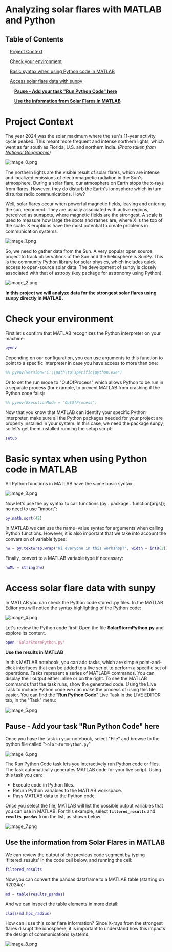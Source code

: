 
# Analyzing solar flares with MATLAB and Python
<a name="beginToc"></a>

## Table of Contents
&emsp;[Project Context](#project-context)
 
&emsp;[Check your environment](#check-your-environment)
 
&emsp;[Basic syntax when using Python code in MATLAB](#basic-syntax-when-using-python-code-in-matlab)
 
&emsp;[Access solar flare data with sunpy](#access-solar-flare-data-with-sunpy)
 
&emsp;&emsp;[**Pause \- Add your task "Run Python Code" here**](#-underline-textbf-pause-add-your-task-run-python-code-here-)
 
&emsp;&emsp;[**Use the information from Solar Flares in MATLAB**](#-textbf-use-the-information-from-solar-flares-in-matlab-)
 
<a name="endToc"></a>

# Project Context 

The year 2024 was the solar maximum where the sun's 11\-year activity cycle peaked. This meant more frequent and intense northern lights, which went as far south as Florida, U.S. and northern India.  *(Photo taken from* [*National Geographic*](https://www.nationalgeographic.com/science/article/auroras-solar-maximum-2024)*)*  


![image_0.png](SolarFlares_Analysis_MATLABPython_media/image_0.png)


The northern lights are the visible result of solar flares, which are intense and localized emissions of electromagnetic radiation in the Sun's atmosphere. During a solar flare, our atmosphere on Earth stops the x\-rays from flares. However, they do disturb the Earth's ionosphere which in turn disturbs radio communications. How?


Well, solar flares occur when powerful magnetic fields, leaving and entering the sun, reconnect. They are usually associated with active regions, perceived as sunspots, where magnetic fields are the strongest. A scale is used to measure how large the spots and rashes are, where X is the top of the scale. X eruptions have the most potential to create problems in communication systems.


![image_1.png](SolarFlares_Analysis_MATLABPython_media/image_1.png)


So, we need to gather data from the Sun. A very popular open source project to track observations of the Sun and the heliosphere is SunPy. This is the community Python library for solar physics, which includes quick access to open\-source solar data. The development of sunpy is closely associated with that of astropy (key package for astronomy using Python). 


![image_2.png](SolarFlares_Analysis_MATLABPython_media/image_2.png)


 **In this project we will analyze data for the strongest solar flares using sunpy directly in MATLAB.** 

# Check your environment    

First let's confirm that MATLAB recognizes the Python interpreter on your machine:

```matlab
pyenv
```

Depending on our configuration, you can use arguments to this function to point to a specific interpreter in case you have access to more than one:

```matlab
%% pyenv(Version="C:\\path\to\specific\python.exe") 
```

Or to set the run mode to "OutOfProcess" which allows Python to be run in a separate process (for example, to prevent MATLAB from crashing if the Python code fails):

```matlab
%% pyenv(ExecutionMode = "OutOfProcess")
```

Now that you know that MATLAB can identify your specific Python interpreter, make sure all the Python packages needed for your project are properly installed in your system. In this case, we need the package sunpy, so let's get them installed running the setup script: 

```matlab
setup
```

# Basic syntax when using Python code in MATLAB

All Python functions in MATLAB have the same basic syntax:


![image_3.png](SolarFlares_Analysis_MATLABPython_media/image_3.png)


Now let's use the py syntax to call functions (py . package . function(args)); no need to use "import":

```matlab
py.math.sqrt(42)
```

In MATLAB we can use the name=value syntax for arguments when calling Python functions. However, it is also important that we take into account the conversion of variable types:

```matlab
hw = py.textwrap.wrap("Hi everyone in this workshop!", width = int8(2))  %Try with int8 
```

Finally, convert to a MATLAB variable type if necessary:

```matlab
hwML = string(hw) 
```

# Access solar flare data with sunpy 

In MATLAB you can check the Python code stored .py files. In the MATLAB Editor you will notice the syntax highlighting of the Python code:


![image_4.png](SolarFlares_Analysis_MATLABPython_media/image_4.png)   


Let's review the Python code first! Open the file **SolarStormPython.py** and explore its content. 

```matlab
open 'SolarStormPython.py'
```


**Use the results in MATLAB**


In this MATLAB notebook, you can add tasks, which are simple point\-and\-click interfaces that can be added to a live script to perform a specific set of operations. Tasks represent a series of MATLAB® commands. You can display their output either inline or on the right. To see the MATLAB commands that the task runs, show the generated code.  Using the Live Task to include Python code we can make the process of using this file easier.  You can find the "**Run Python Code**" Live Task in the LIVE EDITOR tab, in the "Task" menu:


![image_5.png](SolarFlares_Analysis_MATLABPython_media/image_5.png)


## **Pause \- Add your task "Run Python Code" here**


Once you have the task in your notebook, select "File" and browse to the python file called "`SolarStormPython.py`"


![image_6.png](SolarFlares_Analysis_MATLABPython_media/image_6.png)


The Run Python Code task lets you interactively run Python code or files. The task automatically generates MATLAB code for your live script. Using this task you can: 

-  Execute code in Python files. 
-  Return Python variables to the MATLAB workspace. 
-  Pass MATLAB data to the Python code. 

Once you select the file, MATLAB will list the possible output variables that you can use in MATLAB. For this example, select **`filtered_results`** and **`results_pandas`** from the list, as shown below:


![image_7.png](SolarFlares_Analysis_MATLABPython_media/image_7.png)

## **Use the information from Solar Flares in MATLAB**

We can review the output of the previous code segment by typing 'filtered\_results' in the code cell below, and running the cell:

```matlab
filtered_results
```

Now you can convert the pandas dataframe to a MATLAB table (starting on R2024a):

```matlab
md = table(results_pandas)
```

And we can inspect the table elements in more detail:

```matlab
class(md.hpc_radius)
```


How can I use this solar flare information? Since X\-rays from the strongest flares disrupt the ionosphere, it is important to understand how this impacts the design of communications systems.


![image_8.png](SolarFlares_Analysis_MATLABPython_media/image_8.png)


